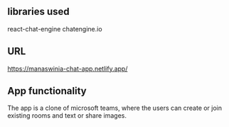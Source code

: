## libraries used

react-chat-engine 
chatengine.io 

## URL
https://manaswinia-chat-app.netlify.app/

## App functionality
The app is a clone of microsoft teams, where the users can create or join existing rooms and text or share images.
